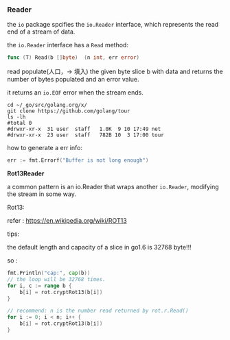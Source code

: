 ### Reader

the `io` package spcifies the `io.Reader` interface, which represents the read end of a stream of data.

the `io.Reader` interface has a `Read` method:

```go
func (T) Read(b []byte)  (n int, err error)
```

read populate(人口，-> 填入) the given byte slice b with data and returns the number of bytes populated and an error value.

it returns an `io.EOF` error when the stream ends.



```shell
cd ~/_go/src/golang.org/x/
git clone https://github.com/golang/tour
ls -lh
#total 0
#drwxr-xr-x  31 user  staff   1.0K  9 10 17:49 net
#drwxr-xr-x  23 user  staff   782B 10  3 17:00 tour

```

how to generate a err info:

```go
err := fmt.Errorf("Buffer is not long enough")
```



**Rot13Reader**

a common pattern is an io.Reader that wraps another `io.Reader`, modifying the stream in some way.

Rot13:

refer :  https://en.wikipedia.org/wiki/ROT13



tips:

the default length and capacity of a slice in go1.6 is 32768 byte!!!

so :

```go
fmt.Println("cap:", cap(b))
// the loop will be 32768 times.
for i, c := range b {
  	b[i] = rot.cryptRot13(b[i])
}

// recommend: n is the number read returned by rot.r.Read()
for i := 0; i < n; i++ {
    b[i] = rot.cryptRot13(b[i])
}
```

